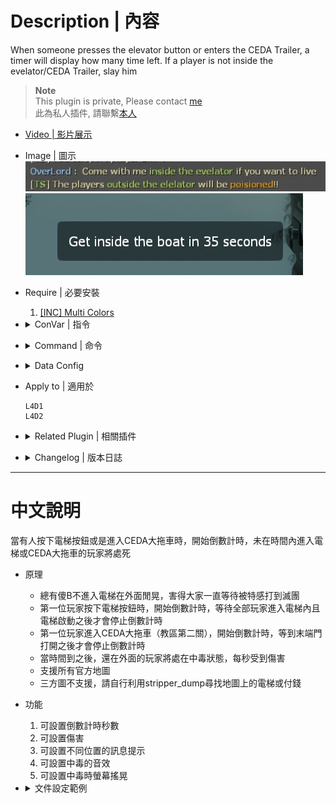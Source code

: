 # Description | 內容
When someone presses the elevator button or enters the CEDA Trailer, a timer will display how many time left. If a player is not inside the evelator/CEDA Trailer, slay him

> __Note__ <br/>
This plugin is private, Please contact [me](https://github.com/fbef0102/Game-Private_Plugin#私人插件列表-private-plugins-list)<br/>
此為私人插件, 請聯繫[本人](https://github.com/fbef0102/Game-Private_Plugin#私人插件列表-private-plugins-list)

* [Video | 影片展示](https://youtu.be/B1oghdYb_gE)

* Image | 圖示
	<br/>![l4d_elevator_getin_timer_1](image/l4d_elevator_getin_timer_1.jpg)
	<br/>![l4d_elevator_getin_timer_2](image/l4d_elevator_getin_timer_2.jpg)

* Require | 必要安裝
	1. [[INC] Multi Colors](https://github.com/fbef0102/L4D1_2-Plugins/releases/tag/Multi-Colors)

* <details><summary>ConVar | 指令</summary>

	* cfg/sourcemod/l4d_elevator_getin_timer.cfg
	```php
	// 0=Plugin off, 1=Plugin on.
	l4d_elevator_getin_timer_allow "1"

	// Changes how count down tumer hint displays. (0: Disable, 1:In chat, 2: In Hint Box, 3: In center text)
	l4d_elevator_getin_timer_announce_type "2"

	// Path to the Soundfile being played on each damaging Interval (Empty=Disable)
	l4d_elevator_getin_timer_damage_sound "player/survivor/voice/choke_5.wav"

	// If 1, Enable the Damage Shake 
	l4d_elevator_getin_timer_shake_enable "1"
	```
</details>

* <details><summary>Command | 命令</summary>
	
	None
</details>

* <details><summary>Data Config</summary>

	* data/l4d_elevator_info.txt
		```php
		"elevator"
		{
			"c1m1_hotel"	//map name
			{
				"num"		"1"		//total numbers of evelator in this map
				"1"
				{
					"button_name"				"elevator_button" //evelator button targetname (please do not modify)
					"trigger_multiple_hammerid"		"1227567" 	//evelator trigger multiple hammerid (please do not modify)
					"get_inside_time"			"30"		//a timer will display how many time left
					"outside_damage"			"10"		//cause the damage to players outside the evelator
					"outside_damage_incap"		"100"	//cause the damage to incapacitated players outside the evelator
					"message"				"elevator"	//info everyone this is evelator
				}
			}
			"c5m2_park"
			{
				"num"		"1"
				"1"
				{
					"ceda_trailer"				"1"			// CEDA Trailer
					"door_name"				"finale_cleanse_exit_door" // CEDA Trailer Exit door targetname (please do not modify)
					"trigger_multiple_hammerid"		"456409" 		//CEDA Trailer trigger multiple hammerid (please do not modify)
					"get_inside_time"			"50"	 		//a timer will display how many time left
					"outside_damage"			"10" 			//cause the damage to players outside the CEDA Trailer
					"outside_damage_incap"		"100"			//cause the damage to incapacitated players outside the CEDA Trailer
					"message"				"CEDA Trailer" 		//info everyone this is CEDA Trailer
				}
			}
		}
		```
</details>

* Apply to | 適用於
	```
	L4D1
	L4D2
	```

* <details><summary>Related Plugin | 相關插件</summary>

	1. [l4d_rescue_vehicle_leave_timer](https://github.com/fbef0102/L4D2-Plugins/tree/master/l4d_rescue_vehicle_leave_timer): When rescue vehicle arrived and a timer will display how many time left for vehicle leaving. If a player is not on rescue vehicle or zone, slay him
		> (公開) 救援來臨之後，未在時間內上救援飛機逃亡的玩家將處死
</details>

* <details><summary>Changelog | 版本日誌</summary>

	* v1.1 (2022-11-15)
		* Cause the damage to incapacitated players outside the evelator/CEDA Trailer

	* v1.0
		* Initial Release
</details>

- - - -
# 中文說明
當有人按下電梯按鈕或是進入CEDA大拖車時，開始倒數計時，未在時間內進入電梯或CEDA大拖車的玩家將處死

* 原理
	* 總有傻B不進入電梯在外面閒晃，害得大家一直等待被特感打到滅團
	* 第一位玩家按下電梯按鈕時，開始倒數計時，等待全部玩家進入電梯內且電梯啟動之後才會停止倒數計時
	* 第一位玩家進入CEDA大拖車（教區第二關），開始倒數計時，等到末端門打開之後才會停止倒數計時
	* 當時間到之後，還在外面的玩家將處在中毒狀態，每秒受到傷害
	* 支援所有官方地圖
	* 三方圖不支援，請自行利用stripper_dump尋找地圖上的電梯或付錢

* 功能
	1. 可設置倒數計時秒數
	2. 可設置傷害
	3. 可設置不同位置的訊息提示
	4. 可設置中毒的音效
	5. 可設置中毒時螢幕搖晃

* <details><summary>文件設定範例</summary>

	* 文件位於data/l4d_elevator_info.txt
		```php
		"elevator"
		{
			"c1m1_hotel"	// 地圖名，必須一模一樣
			{
				"num"		"1"		// 該地圖電梯總數
				"1"
				{
					"button_name"				"elevator_button" 	// 電梯按鈕的專屬targetname (不能修改)
					"trigger_multiple_hammerid"		"1227567" 		// 電梯區域的專屬hammerid (不能修改)
					"get_inside_time"			"30"			// 倒數計時秒數
					"outside_damage"			"10"			// 每秒對電梯外的玩家造成的傷害
					"outside_damage_incap"		"100"			//每秒對電梯外的倒地或掛邊玩家造成的傷害
					"message"				"elevator"		// 通知所有人這是電梯 (可自行修改)
				}
			}
			"c5m2_park"
			{
				"num"		"1"
				"1"
				{
					"ceda_trailer"				"1"				// 這是CEDA拖車
					"door_name"				"finale_cleanse_exit_door"	// CEDA拖車末端門的專屬targetname (不能修改)
					"trigger_multiple_hammerid"		"456409" 			// CEDA拖車區域的專屬hammerid (不能修改)
					"get_inside_time"			"50"	 			// 倒數計時秒數
					"outside_damage"			"10" 				// 每秒對CEDA拖車外的玩家造成的傷害
					"outside_damage_incap"		"100"				//每秒對CEDA拖車外的倒地或掛邊玩家造成的傷害
					"message"				"CEDA Trailer" 			// 通知所有人這是CEDA拖車 (可自行修改)
				}
			}
		}
		```
</details>
